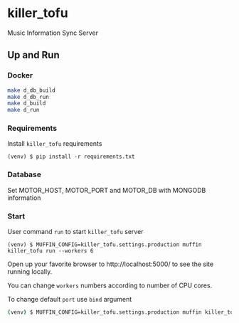 # killer_tofu
Music Information Sync Server

## Up and Run
### Docker
```bash
make d_db_build
make d_db_run
make d_build
make d_run
```
### Requirements
Install `killer_tofu` requirements
```base
(venv) $ pip install -r requirements.txt
```
### Database
Set MOTOR_HOST, MOTOR_PORT and MOTOR_DB with MONGODB information

### Start
User command `run` to start `killer_tofu` server
```base
(venv) $ MUFFIN_CONFIG=killer_tofu.settings.production muffin killer_tofu run --workers 6
```
Open up your favorite browser to http://localhost:5000/ to see the site running locally.

You can change `workers` numbers according to number of CPU cores.

To change default `port` use `bind` argument
```bash
(venv) $ MUFFIN_CONFIG=killer_tofu.settings.production muffin killer_tofu run --bind 0.0.0.0:8000
```
